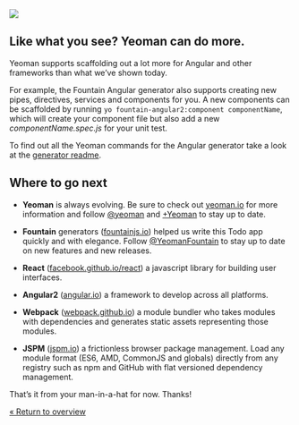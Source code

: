 <div class="mast-holder">
  <img src="/assets/img/yeoman-003.png">
</div>

## Like what you see? Yeoman can do more.

Yeoman supports scaffolding out a lot more for Angular and other frameworks than what we’ve shown today.

For example, the Fountain Angular generator also supports creating new pipes, directives, services and components for you. A new components can be scaffolded by running `yo fountain-angular2:component componentName`, which will create your component file but also add a new *componentName.spec.js* for your unit test.

To find out all the Yeoman commands for the Angular generator take a look at the [generator readme](https://github.com/yeoman/generator-angular#readme).

## Where to go next

* **Yeoman** is always evolving. Be sure to check out [yeoman.io](http://yeoman.io) for more information and follow [@yeoman](https://twitter.com/yeoman) and [+Yeoman](https://plus.google.com/101063139999404044459/posts) to stay up to date.

* **Fountain** generators ([fountainjs.io](http://fountainjs.io)) helped us write this Todo app quickly and with elegance. Follow [@YeomanFountain](https://twitter.com/yeomanfountain) to stay up to date on new features and new releases.

* **React** ([facebook.github.io/react](https://facebook.github.io/react/)) a javascript library for building user interfaces.

* **Angular2** ([angular.io](https://angular.io/)) a framework to develop across all platforms.

* **Webpack** ([webpack.github.io](https://webpack.github.io/)) a module bundler who takes modules with dependencies and generates static assets representing those modules.

* **JSPM** ([jspm.io](http://jspm.io/)) a frictionless browser package management. Load any module format (ES6, AMD, CommonJS and globals) directly from any registry such as npm and GitHub with flat versioned dependency management.

That’s it from your man-in-a-hat for now. Thanks!

<p class="codelab-paging">
  <a href="/codelab/#toc">&laquo; Return to overview</a>
</p>
